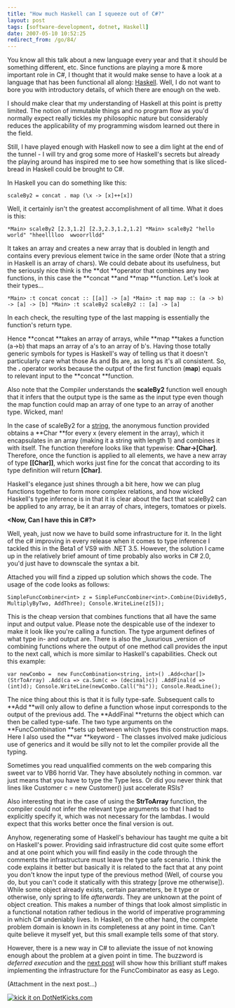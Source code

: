 ```yaml
---
title: "How much Haskell can I squeeze out of C#?"
layout: post
tags: [software-development, dotnet, Haskell]
date: 2007-05-10 10:52:25
redirect_from: /go/84/
---
```


You know all this talk about a new language every year and that it should be something different, etc. Since functions are playing a more & more important role in C#, I thought that it would make sense to have a look at a language that has been functional all along: [Haskell](http://www.haskell.org/haskellwiki/Haskell). Well, I do not want to bore you with introductory details, of which there are enough on the web.

I should make clear that my understanding of Haskell at this point is pretty limited. The notion of immutable things and no program flow as you'd normally expect really tickles my philosophic nature but considerably reduces the applicability of my programming wisdom learned out there in the field.

Still, I have played enough with Haskell now to see a dim light at the end of the tunnel - I will try and grog some more of Haskell's secrets but already the playing around has inspired me to see how something that is like sliced-bread in Haskell could be brought to C#.

In Haskell you can do something like this:

`
scaleBy2 = concat . map (\x -> [x]++[x])
`

Well, it certainly isn't the greatest accomplishment of all time. What it does is this:

`
*Main> scaleBy2 [2.3,1.2]
[2.3,2.3,1.2,1.2]
*Main> scaleBy2 "hello world"
"hheelllloo  wwoorrlldd"
`

It takes an array and creates a new array that is doubled in length and contains every previous element twice in the same order (Note that a string in Haskell is an array of chars). We could debate about its usefulness, but the seriously nice think is the **dot **operator that combines any two functions, in this case the **concat **and **map **function. Let's look at their types...

`
*Main> :t concat
concat :: [[a]] -> [a]
*Main> :t map
map :: (a -> b) -> [a] -> [b]
*Main> :t scaleBy2
scaleBy2 :: [a] -> [a]
`

In each check, the resulting type of the last mapping is essentially the function's return type.

Hence **concat **takes an array of arrays, while **map **takes a function (a->b) that maps an array of a's to an array of b's. Having those totally generic symbols for types is Haskell's way of telling us that it doesn't particularly care what those As and Bs are, as long as it's all consistent. So, the **.** operator works because the output of the first function (**map**) equals to relevant input to the **concat **function. 

Also note that the Compiler understands the **scaleBy2** function well enough that it infers that the output type is the same as the input type even though the map function could map an array of one type to an array of another type. Wicked, man!

In the case of scaleBy2 for a <u>string</u>, the anonymous function provided obtains a **Char **for every x (every element in the array), which it encapsulates in an array (making it a string with length 1) and combines it with itself. The function therefore looks like that typewise: **Char->[Char]**. Therefore, once the function is applied to all elements, we have a new array of type **[[Char]]**, which works just fine for the concat that according to its type definition will return **[Char]**.

Haskell's elegance just shines through a bit here, how we can plug functions together to form more complex relations, and how wicked Haskell's type inference is in that it is clear about the fact that scaleBy2 can be applied to any array, be it  an array of chars, integers, tomatoes or pixels.

**&lt;Now, Can I have this in C#?&gt;**

Well, yeah, just now we have to build some infrastructure for it. In the light of the c# improving in every release when it comes to type inference I tackled this in the Beta1 of VS9 with .NET 3.5. However, the solution I came up in the relatively brief amount of time probably also works in C# 2.0, you'd just have to downscale the syntax a bit.

Attached you will find a zipped up solution which shows the code. The usage of the code looks as follows:

`
SimpleFuncCombiner<int> z = SimpleFuncCombiner<int>.Combine(DivideBy5, MultiplyByTwo, AddThree);
Console.WriteLine(z[5]);
`

This is the cheap version that combines functions that all have the same input and output value. Please note the despicable use of the indexer to make it look like you're calling a function. The type argument defines of what type in- and output are. There is also the _luxurious _version of combining functions where the output of one method call provides the input to the next call, which is more similar to Haskell's capabilities. Check out this example:

`
var newCombo = 
  new FuncCombination<string, int>()
    .Add<char[]>(StrToArray)
    .Add(ca => ca.Sum(c => (decimal)c))
    .AddFinal(d => (int)d);
Console.WriteLine(newCombo.Call("hi"));
Console.ReadLine();
`

The nice thing about this is that it is fully type-safe. Subsequent calls to **Add **will only allow to define a function whose input corresponds to the output of the previous add. The **AddFinal **returns the object which can then be called type-safe. The two type arguments on the **FuncCombination **sets up between which types this construction maps. Here I also used the **var **keyword - The classes involved make judicious use of generics and it would be silly not to let the compiler provide all the typing.

Sometimes you read unqualified comments on the web comparing this sweet var to VB6 horrid Var. They have absolutely nothing in common. var just means that you have to type the Type less. Or did you never think that lines like Customer c = new Customer() just accelerate RSIs?

Also interesting that in the case of using the **StrToArray** function, the compiler could not infer the relevant type arguments so that I had to explicitly specify it, which was not necessary for the lambdas. I would expect that this works better once the final version is out.

Anyhow, regenerating some of Haskell's behaviour has taught me quite a bit on Haskell's power. Providing said infrastructure did cost quite some effort and at one point which you will find easily in the code through the comments the infrastructure must leave the type safe scenario. I think the code explains it better but basically it is related to the fact that at any point you don't know the input type of the previous method (Well, of course you do, but you can't code it statically with this strategy [prove me otherwise]). While some object already exists, certain parameters, be it type or otherwise, only spring to life _afterwards_. They are unknown at the point of object creation. This makes a number of things that look almost simplistic in a functional notation rather tedious in the world of imperative programming in which C# undeniably lives. In Haskell, on the other hand, the complete problem domain is known in its completeness at any point in time. Can't quite believe it myself yet, but this small example tells some of that story.

However, there is a new way in C# to alleviate the issue of not knowing enough about the problem at a given point in time. The buzzword is _deferred execution_ and the [next post](/go/118) will show how this brilliant stuff makes implementing the infrastructure for the FuncCombinator as easy as Lego.

(Attachment in the next post...)

[![kick it on DotNetKicks.com](http://www.dotnetkicks.com/Services/Images/KickItImageGenerator.ashx?url=http://realfiction.net/go/117)](http://www.dotnetkicks.com/kick/?url=http://realfiction.net/go/117)